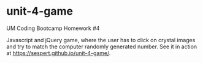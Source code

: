 # unit-4-game
UM Coding Bootcamp Homework #4

Javascript and jQuery game, where the user has to click on crystal images and try to match the computer randomly generated number.
See it in action at https://sespert.github.io/unit-4-game/.
